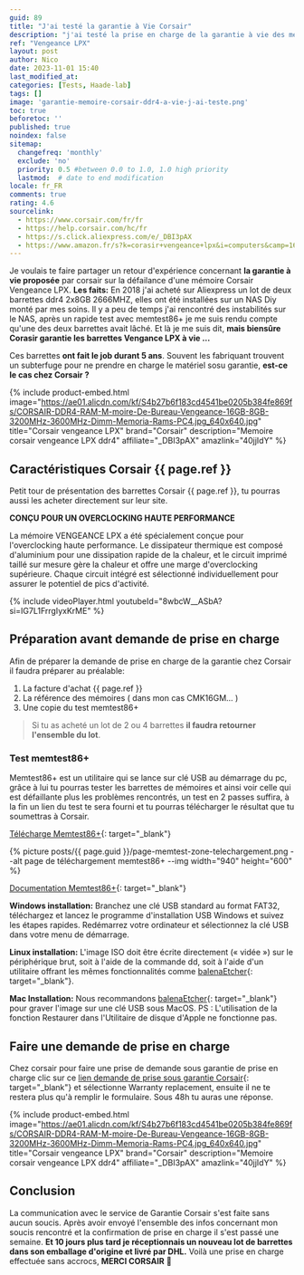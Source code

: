 ```yaml
---
guid: 89
title: "J'ai testé la garantie à Vie Corsair"
description: "j'ai testé la prise en charge de la garantie à vie des mémoires corsair ddr4 vengeance, retour d'expérience"
ref: "Vengeance LPX"
layout: post
author: Nico
date: 2023-11-01 15:40
last_modified_at: 
categories: [Tests, Haade-lab]
tags: []
image: 'garantie-memoire-corsair-ddr4-a-vie-j-ai-teste.png'
toc: true
beforetoc: ''
published: true
noindex: false
sitemap:
  changefreq: 'monthly'
  exclude: 'no'
  priority: 0.5 #between 0.0 to 1.0, 1.0 high priority
  lastmod:  # date to end modification
locale: fr_FR
comments: true
rating: 4.6
sourcelink:
  - https://www.corsair.com/fr/fr
  - https://help.corsair.com/hc/fr
  - https://s.click.aliexpress.com/e/_DBI3pAX
  - https://www.amazon.fr/s?k=corasir+vengeance+lpx&i=computers&camp=1642&creative=6746&linkCode=ur2&linkId=f8f98039c8a5393630e52926f92c9a9a&tag=haade0a-21
---
```


Je voulais te faire partager un retour d'expérience concernant **la garantie à vie proposée** par corsair sur la défailance d'une mémoire Corsair Vengeance LPX.
**Les faits:** En 2018 j'ai acheté sur Aliexpress un lot de deux barrettes ddr4 2x8GB 2666MHZ, elles ont été installées sur un NAS Diy monté par mes soins. Il y a peu de temps j'ai rencontré des instabilités sur le NAS, après un rapide test avec memtest86+ je me suis rendu compte qu'une des deux barrettes avait lâché. Et là je me suis dit, **mais biensûre Corasir garantie les barrettes Vengance LPX à vie ...**

Ces barrettes **ont fait le job durant 5 ans**. Souvent les fabriquant trouvent un subterfuge pour ne prendre en charge le matériel sosu garantie, **est-ce le cas chez Corsair ?**

{% include product-embed.html image="https://ae01.alicdn.com/kf/S4b27b6f183cd4541be0205b384fe869fs/CORSAIR-DDR4-RAM-M-moire-De-Bureau-Vengeance-16GB-8GB-3200MHz-3600MHz-Dimm-Memoria-Rams-PC4.jpg_640x640.jpg" title="Corsair vengeance LPX" brand="Corsair" description="Memoire corsair vengeance LPX ddr4" affiliate="_DBI3pAX" amazlink="40jjIdY" %}

## Caractéristiques Corsair {{ page.ref }}

Petit tour de présentation des barrettes Corsair {{ page.ref }}, tu pourras aussi les acheter directement sur leur site.

**CONÇU POUR UN OVERCLOCKING HAUTE PERFORMANCE**

La mémoire VENGEANCE LPX a été spécialement conçue pour l'overclocking haute performance. Le dissipateur thermique est composé d'aluminium pour une dissipation rapide de la chaleur, et le circuit imprimé taillé sur mesure gère la chaleur et offre une marge d'overclocking supérieure. Chaque circuit intégré est sélectionné individuellement pour assurer le potentiel de pics d'activité.

{% include videoPlayer.html youtubeId="8wbcW__ASbA?si=IG7L1FrrgIyxKrME" %}

## Préparation avant demande de prise en charge

Afin de préparer la demande de prise en charge de la garantie chez Corsair il faudra préparer au préalable:

1. La facture d'achat {{ page.ref }}
2. La référence des mémoires ( dans mon cas CMK16GM... )
3. Une copie du test memtest86+

> Si tu as acheté un lot de 2 ou 4 barrettes **il faudra retourner l'ensemble du lot**.

### Test memtest86+

Memtest86+ est un utilitaire qui se lance sur clé USB au démarrage du pc, grâce à lui tu pourras tester les barrettes de mémoires et ainsi voir celle qui est défaillante plus les problèmes rencontrés, un test en 2 passes suffira, à la fin un lien du test te sera fourni et tu pourras télécharger le résultat que tu soumettras à Corsair.

[Télécharge Memtest86+](https://memtest.org/){: target="_blank"}

{% picture posts/{{ page.guid }}/page-memtest-zone-telechargement.png --alt page de téléchargement memtest86+ --img width="940" height="600" %}

[Documentation Memtest86+](https://memtest.org/readme){: target="_blank"}

**Windows installation:** Branchez une clé USB standard au format FAT32, téléchargez et lancez le programme d'installation USB Windows et suivez les étapes rapides. Redémarrez votre ordinateur et sélectionnez la clé USB dans votre menu de démarrage.

**Linux installation:** L'image ISO doit être écrite directement (« vidée ») sur le périphérique brut, soit à l'aide de la commande dd, soit à l'aide d'un utilitaire offrant les mêmes fonctionnalités comme [balenaEtcher](https://www.balena.io/etcher/){: target="_blank"}.

**Mac Installation:** Nous recommandons [balenaEtcher](https://www.balena.io/etcher/){: target="_blank"} pour graver l'image sur une clé USB sous MacOS. PS : L'utilisation de la fonction Restaurer dans l'Utilitaire de disque d'Apple ne fonctionne pas.

## Faire une demande de prise en charge

Chez corsair pour faire une prise de demande sous garantie de prise en charge clic sur ce [lien demande de prise sous garantie Corsair](https://help.corsair.com/hc/fr){: target="_blank"} et sélectionne Warranty replacement, ensuite il ne te restera plus qu'à remplir le formulaire. Sous 48h tu auras une réponse.

{% include product-embed.html image="https://ae01.alicdn.com/kf/S4b27b6f183cd4541be0205b384fe869fs/CORSAIR-DDR4-RAM-M-moire-De-Bureau-Vengeance-16GB-8GB-3200MHz-3600MHz-Dimm-Memoria-Rams-PC4.jpg_640x640.jpg" title="Corsair vengeance LPX" brand="Corsair" description="Memoire corsair vengeance LPX ddr4" affiliate="_DBI3pAX" amazlink="40jjIdY" %}

## Conclusion

La communication avec le service de Garantie Corsair s'est faite sans aucun soucis. Après avoir envoyé l'ensemble des infos concernant mon soucis rencontré et la confirmation de prise en charge il s'est passé une semaine. **Et 10 jours plus tard je réceptionnais un nouveau lot de barrettes dans son emballage d'origine et livré par DHL.** Voilà une prise en charge effectuée sans accrocs, **MERCI CORSAIR** 👏
